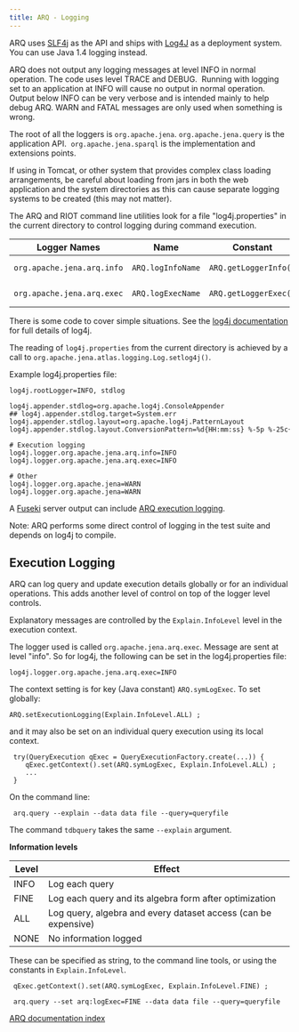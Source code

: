 ```yaml
---
title: ARQ - Logging
---
```


ARQ uses
[SLF4j](http://slf4j.org/)
as the API and ships with
[Log4J](http://logging.apache.org/log4j/) as a deployment
system.  You can use Java 1.4 logging instead.

ARQ does not output any logging messages at level INFO in normal
operation. The code uses level TRACE and DEBUG.  Running with
logging set to an application at INFO will cause no output in
normal operation. Output below INFO can be very verbose and is
intended mainly to help debug ARQ. WARN and FATAL messages are only
used when something is wrong.

The root of all the loggers is `org.apache.jena`.
`org.apache.jena.query` is the application API. 
`org.apache.jena.sparql` is the implementation and extensions
points.

If using in Tomcat, or other system that provides complex class
loading arrangements, be careful about loading from jars in both
the web application and the system directories as this can cause
separate logging systems to be created (this may not matter).

The ARQ and RIOT command line utilities look for a file
"log4j.properties" in the current directory to control logging during
command execution.

Logger Names | Name | Constant | Logger | Use
------------ | ---- | -------- | ------ | ---
`org.apache.jena.arq.info` | `ARQ.logInfoName` | `ARQ.getLoggerInfo()` | General information
`org.apache.jena.arq.exec` | `ARQ.logExecName` | `ARQ.getLoggerExec()` | Execution information

There is some code to cover simple situations. See the [log4j
documentation](http://logging.apache.org/log4j/1.2/manual.html)
for full details of log4j.

The reading of `log4j.properties` from the current directory is achieved
by a call to `org.apache.jena.atlas.logging.Log.setlog4j()`.

Example log4j.properties file:

    log4j.rootLogger=INFO, stdlog

    log4j.appender.stdlog=org.apache.log4j.ConsoleAppender
    ## log4j.appender.stdlog.target=System.err
    log4j.appender.stdlog.layout=org.apache.log4j.PatternLayout
    log4j.appender.stdlog.layout.ConversionPattern=%d{HH:mm:ss} %-5p %-25c{1} :: %m%n

    # Execution logging
    log4j.logger.org.apache.jena.arq.info=INFO
    log4j.logger.org.apache.jena.arq.exec=INFO

    # Other
    log4j.logger.org.apache.jena=WARN
    log4j.logger.org.apache.jena=WARN

A [Fuseki](../serving/data/index.html)
server output can include [ARQ execution logging](explain.html "ARQ/Explain").

Note: ARQ performs some direct control of logging in the test suite and
depends on log4j to compile.

## Execution Logging

ARQ can log query and update execution details globally or for an
individual operations. This adds another level of control on top of the
logger level controls.

Explanatory messages are controlled by the `Explain.InfoLevel` level in
the execution context.

The logger used is called `org.apache.jena.arq.exec`. Message are sent
at level "info". So for log4j, the following can be set in the
log4j.properties file:

    log4j.logger.org.apache.jena.arq.exec=INFO

The context setting is for key (Java constant) `ARQ.symLogExec`. To set
globally:

    ARQ.setExecutionLogging(Explain.InfoLevel.ALL) ;

and it may also be set on an individual query execution using its local
context.

     try(QueryExecution qExec = QueryExecutionFactory.create(...)) {
        qExec.getContext().set(ARQ.symLogExec, Explain.InfoLevel.ALL) ;
        ...
     }

On the command line:

     arq.query --explain --data data file --query=queryfile

The command `tdbquery` takes the same `--explain` argument.

**Information levels**

Level | Effect
----- | ------
INFO | Log each query  |
FINE | Log each query and its algebra form after optimization
ALL | Log query, algebra and every dataset access (can be expensive)
NONE | No information logged

These can be specified as string, to the command line tools, or using
the constants in `Explain.InfoLevel`.

     qExec.getContext().set(ARQ.symLogExec, Explain.InfoLevel.FINE) ;

     arq.query --set arq:logExec=FINE --data data file --query=queryfile


[ARQ documentation index](index.html)
